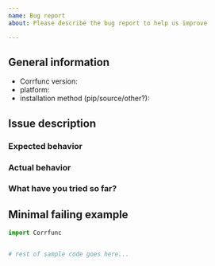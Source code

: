 ```yaml
---
name: Bug report
about: Please describe the bug report to help us improve

---
```


<!--
Fill in the information below before opening an issue.
If you have a question, please consider emailing the mailing list:
  https://groups.google.com/forum/#!forum/corrfunc
-->

## General information

- Corrfunc version:
- platform:
- installation method (pip/source/other?):

## Issue description 

### Expected behavior 


### Actual behavior


### What have you tried so far?


## Minimal failing example

<!-- In this section, you should include or link to a code snippet that demonstrates the issue. -->

```python
import Corrfunc


# rest of sample code goes here...
```
